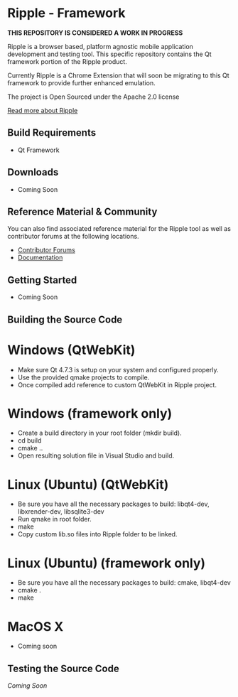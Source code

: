 # Ripple - Framework

**THIS REPOSITORY IS CONSIDERED A WORK IN PROGRESS**

Ripple is a browser based, platform agnostic mobile application development and testing tool.  This specific repository contains the Qt framework portion of the Ripple product.

Currently Ripple is a Chrome Extension that will soon be migrating to this Qt framework to provide further enhanced emulation.
 
The project is Open Sourced under the Apache 2.0 license 
 
[Read more about Ripple](http://ripple.tinyhippos.com) 

## Build Requirements
 
* Qt Framework

## Downloads
* Coming Soon

## Reference Material &amp; Community
You can also find associated reference material for the Ripple tool as well as contributor forums at the following locations.

* [Contributor Forums](http://supportforums.blackberry.com/t5/Ripple-Contributions/bd-p/ripple)
* [Documentation](http://rippledocs.tinyhippos.com/index.html)

## Getting Started
* Coming Soon

## Building the Source Code

# Windows (QtWebKit)
* Make sure Qt 4.7.3 is setup on your system and configured properly.
* Use the provided qmake projects to compile.
* Once compiled add reference to custom QtWebKit in Ripple project.

# Windows (framework only)
* Create a build directory in your root folder (mkdir build).
* cd build
* cmake ..
* Open resulting solution file in Visual Studio and build.

# Linux (Ubuntu) (QtWebKit)
* Be sure you have all the necessary packages to build: libqt4-dev, libxrender-dev, libsqlite3-dev
* Run qmake in root folder.
* make
* Copy custom lib.so files into Ripple folder to be linked.

# Linux (Ubuntu) (framework only)
* Be sure you have all the necessary packages to build: cmake, libqt4-dev
* cmake .
* make

# MacOS X
* Coming soon

## Testing the Source Code
*Coming Soon*
